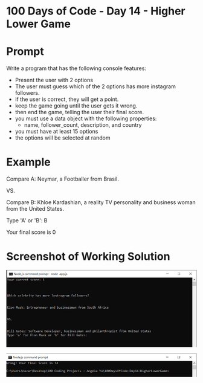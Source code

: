 # 100 Days of Code - Day 14 - Higher Lower Game


# Prompt

Write a program that has the following console features:

* Present the user with 2 options
* The user must guess which of the 2 options has more instagram followers.
* if the user is correct, they will get a point.
* keep the game going until the user gets it wrong.
* then end the game, telling the user their final score.
* you must use a data object with the following properties:
    * name, follower_count, description, and country
* you must have at least 15 options
* the options will be selected at random


# Example

Compare A: Neymar, a Footballer from Brasil.

VS.

Compare B: Khloe Kardashian, a reality TV personality and business woman from the United States.

Type 'A' or 'B': B

Your final score is 0


# Screenshot of Working Solution

![Example 1](./Capture1.PNG)

![Example 2](./Capture2.PNG)